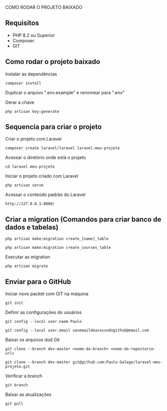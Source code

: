 COMO RODAR O PROJETO BAIXADO

## Requisitos
* PHP 8.2 ou Superior
* Composer
* GIT

## Como rodar o projeto baixado
Instalar as dependências
```
composer install
```


Duplicar o arquivo ".env.example" e renomear para ".env"


Gerar a chave
```
php artisan key:generate
```

## Sequencia para criar o projeto

Criar o projeto com Laravel 
```
composer create laravel/laravel laravel-meu-projeto
```

Acessar o diretório onde está o projeto
```
cd laravel meu-projeto
```

Iniciar o projeto criado com Laravel
```
php artisan serve
```

Acessar o conteúdo padrão do Laravel
```
http://127.0.0.1:8000/
```

## Criar a migration (Comandos para criar banco de dados e tabelas)

```
php artisan make:migration create_[name]_table
```

```
php artisan make:migration create_courses_table
```

Executar as migration 
```
php artisan migrate
```

## Enviar para o GitHub
Iniciar novo packet com GIT na máquina
```
git init
```

Definir as configurações do usuários
```
git config --local user.naem Paulo
```

```
git config --local user.email seuemaildeacessodogithub@email.com
```

Baixar os arquivos dod Git

```
git clone --branch dev-master <nome-da-branch> <nome-do-repostorio-url>
```

```
git clone --branch dev-master git@github.com:Paulo-Galego/laravel-meu-projeto.git
```

Verificar a branch
```
git branch
```
Baixar as atualizações
```
git pull
```







